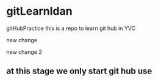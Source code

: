 # gitLearnIdan
gitHubPractice
this is a repo to learn git hub in YVC

new change

new change 2

## at this stage we only start git hub use
